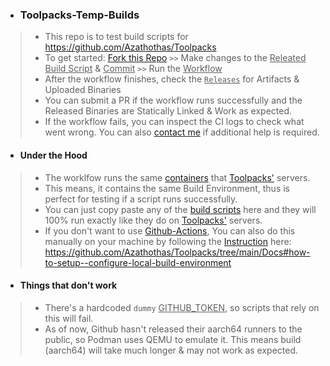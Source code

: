 - ### Toolpacks-Temp-Builds
> - This repo is to test build scripts for https://github.com/Azathothas/Toolpacks
> - To get started: [Fork this Repo](https://github.com/Azathothas/Toolpacks-Temp-Builds/fork) `>>` Make changes to the <ins>Releated Build Script</ins> & <ins>Commit</ins> `>>` Run the <ins>Workflow</ins>
> - After the workflow finishes, check the <ins>`Releases`</ins> for Artifacts & Uploaded Binaries
> - You can submit a PR if the workflow runs successfully and the Released Binaries are Statically Linked & Work as expected.
> - If the workflow fails, you can inspect the CI logs to check what went wrong. You can also [contact me](https://ajam.dev/contact) if additional help is required.

- #### Under the Hood
> - The worklfow runs the same [containers](https://github.com/Azathothas/Toolpacks/tree/main/.github/runners) that [Toolpacks'](https://github.com/Azathothas/Toolpacks) servers.
> - This means, it contains the same Build Environment, thus is perfect for testing if a script runs successfully.
> - You can just copy paste any of the [build scripts](https://github.com/Azathothas/Toolpacks/tree/main/.github/scripts) here and they will 100% run exactly like they do on [Toolpacks'](https://github.com/Azathothas/Toolpacks) servers.
> - If you don't want to use [Github-Actions](https://github.com/Azathothas/Toolpacks-Temp-Builds/actions), You can also do this manually on your machine by following the [Instruction](https://github.com/Azathothas/Toolpacks/tree/main/Docs#how-to-setup--configure-local-build-environment) here: https://github.com/Azathothas/Toolpacks/tree/main/Docs#how-to-setup--configure-local-build-environment

- #### Things that don't work
> - There's a hardcoded `dummy` <ins>GITHUB_TOKEN</ins>, so scripts that rely on this will fail.
> - As of now, Github hasn't released their aarch64 runners to the public, so Podman uses QEMU to emulate it. This means build (aarch64) will take much longer & may not work as expected.
